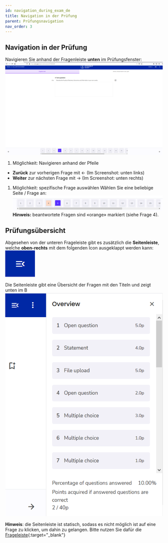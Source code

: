 ```yaml
---
id: navigation_during_exam_de
title: Navigation in der Prüfung
parent: Prüfungsnavigation
nav_order: 3
---
```


## Navigation in der Prüfung

Navigieren Sie anhand der Fragenleiste **unten** im Prüfungsfenster:
[![Prüfungsnavigation-Fragenleiste](assets/navigation-bottombar.png)](assets/navigation-bottombar.png)

1. Möglichkeit: Navigieren anhand der Pfeile
* **Zurück** zur vorherigen Frage mit ← (Im Screenshot: unten links)
* **Weiter** zur nächsten Frage mit → (Im Screenshot: unten rechts)

1. Möglichkeit: spezifische Frage auswählen
Wählen Sie eine beliebige Seite / Frage an:
[![Prüfungsnavigation-Fragenleiste-klein](assets/navigation-bottombar-small.png)](assets/navigation-bottombar-small.png)
**Hinweis:** beantwortete Fragen sind «orange» markiert (siehe Frage 4).


## Prüfungsübersicht

Abgesehen von der unteren Frageleiste gibt es zusätzlich die **Seitenleiste**, welche **oben-rechts** mit dem folgenden Icon ausgeklappt werden kann:  
[![Prüfungsnavigation-Seitenleiste](assets/sidebar-icon.png)](assets/sidebar-icon.png)

Die Seitenleiste gibt eine Übersicht der Fragen mit den Titeln und zeigt unten im B
[![Prüfungsnavigation-Seitenleiste](assets/sidebar.png)](assets/sidebar.png)

**Hinweis**: die Seitenleiste ist statisch, sodass es nicht möglich ist auf eine Frage zu klicken, um dahin zu gelangen. Bitte nutzen Sie dafür die [Frageleiste](https://uzh-oec.github.io/ans/navigation-during-exam-de.html#navigation-in-der-pr%C3%BCfung){:target="_blank"}


